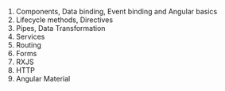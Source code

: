 1. Components, Data binding, Event binding and Angular basics
2. Lifecycle methods, Directives
3. Pipes, Data Transformation
4. Services
5. Routing
6. Forms
7. RXJS
8. HTTP
9. Angular Material